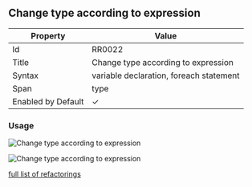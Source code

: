 ## Change type according to expression

| Property           | Value                                   |
| ------------------ | --------------------------------------- |
| Id                 | RR0022                                  |
| Title              | Change type according to expression     |
| Syntax             | variable declaration, foreach statement |
| Span               | type                                    |
| Enabled by Default | &#x2713;                                |

### Usage

![Change type according to expression](../../images/refactorings/ChangeTypeAccordingToExpression.png)

![Change type according to expression](../../images/refactorings/ChangeForEachTypeAccordingToExpression.png)

[full list of refactorings](Refactorings.md)
